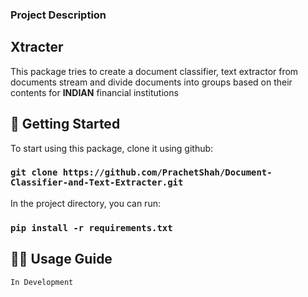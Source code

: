 ### Project Description

## Xtracter

This package tries to create a document classifier, text extractor from documents stream and divide documents into groups
based on their contents for **INDIAN** financial institutions

## 🚀 Getting Started

To start using this package, clone it using github:

### `git clone https://github.com/PrachetShah/Document-Classifier-and-Text-Extracter.git`

In the project directory, you can run:

### `pip install -r requirements.txt`

## 👩‍💻 Usage Guide

`In Development`
